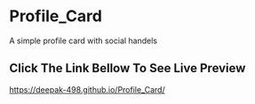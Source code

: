 # Profile_Card
A simple profile card with social handels

## Click The Link Bellow To See Live Preview
https://deepak-498.github.io/Profile_Card/  
